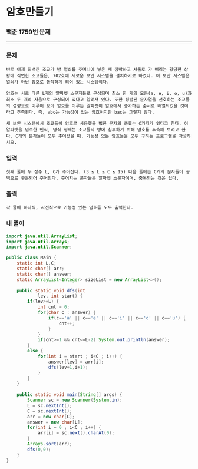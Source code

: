 # 암호만들기

### 백준 1759번 문제

------------

### 문제

	바로 어제 최백준 조교가 방 열쇠를 주머니에 넣은 채 깜빡하고 서울로 가 버리는 황당한 상황에 직면한 조교들은, 702호에 새로운 보안 시스템을 설치하기로 하였다. 이 보안 시스템은 열쇠가 아닌 암호로 동작하게 되어 있는 시스템이다.

	암호는 서로 다른 L개의 알파벳 소문자들로 구성되며 최소 한 개의 모음(a, e, i, o, u)과 최소 두 개의 자음으로 구성되어 있다고 알려져 있다. 또한 정렬된 문자열을 선호하는 조교들의 성향으로 미루어 보아 암호를 이루는 알파벳이 암호에서 증가하는 순서로 배열되었을 것이라고 추측된다. 즉, abc는 가능성이 있는 암호이지만 bac는 그렇지 않다.

	새 보안 시스템에서 조교들이 암호로 사용했을 법한 문자의 종류는 C가지가 있다고 한다. 이 알파벳을 입수한 민식, 영식 형제는 조교들의 방에 침투하기 위해 암호를 추측해 보려고 한다. C개의 문자들이 모두 주어졌을 때, 가능성 있는 암호들을 모두 구하는 프로그램을 작성하시오.

### 입력

	첫째 줄에 두 정수 L, C가 주어진다. (3 ≤ L ≤ C ≤ 15) 다음 줄에는 C개의 문자들이 공백으로 구분되어 주어진다. 주어지는 문자들은 알파벳 소문자이며, 중복되는 것은 없다.

### 출력

	각 줄에 하나씩, 사전식으로 가능성 있는 암호를 모두 출력한다.

### 내 풀이

```java
import java.util.ArrayList;
import java.util.Arrays;
import java.util.Scanner;

public class Main {
	static int L,C;
	static char[] arr;
	static char[] answer;
	static ArrayList<Integer> sizeList = new ArrayList<>();
	
	public static void dfs(int
			lev, int start) {
		if(lev>=L) {
			int cnt = 0;
			for(char c : answer) {
				if(c=='a' || c=='e' || c=='i' || c=='o' || c=='u') {
					cnt++;
				}
			}
			if(cnt>=1 && cnt<=L-2) System.out.println(answer);
		}
		else {
			for(int i = start ; i<C ; i++) {
				answer[lev] = arr[i];
				dfs(lev+1,i+1);
			}
		}
	}
	
    public static void main(String[] args) {
    	Scanner sc = new Scanner(System.in);
    	L = sc.nextInt();
    	C = sc.nextInt();
    	arr = new char[C];
    	answer = new char[L];
    	for(int i = 0 ; i<C ; i++) {
    		arr[i] = sc.next().charAt(0);
    	}
    	Arrays.sort(arr);
    	dfs(0,0);
    }
}
```